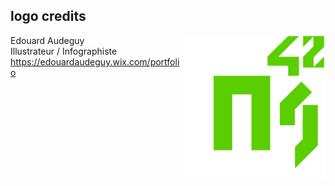 ## logo credits

<img align="right"  src="./42MapGenerator_cropped.png" width="45%" />Edouard Audeguy  
Illustrateur / Infographiste  
https://edouardaudeguy.wix.com/portfolio
